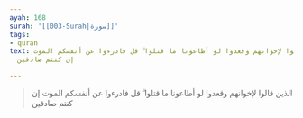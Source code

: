 ```yaml
---
ayah: 168
surah: '[[003-Surah|سورة]]'
tags:
- quran
text: الذين قالوا لإخوانهم وقعدوا لو أطاعونا ما قتلوا ۗ قل فادرءوا عن أنفسكم الموت
  إن كنتم صادقين

---
```

> الذين قالوا لإخوانهم وقعدوا لو أطاعونا ما قتلوا ۗ قل فادرءوا عن أنفسكم الموت إن كنتم صادقين
